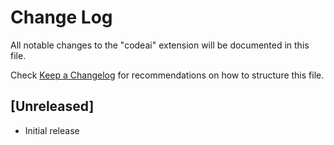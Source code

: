# Change Log

All notable changes to the "codeai" extension will be documented in this file.

Check [Keep a Changelog](http://keepachangelog.com/) for recommendations on how to structure this file.

## [Unreleased]

- Initial release
